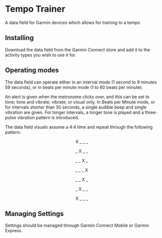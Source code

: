 # Tempo Trainer
A data field for Garmin devices which allows for training to a tempo

## Installing
Download the data field from the Garmin Connect store and add it to the activity types you wish to use it for.

## Operating modes
The data field can operate either in an interval mode (1 second to 9 minutes 59 seconds), or in beats per minute mode (1 to 60 beats per minute).

An alert is given when the metronome clicks over, and this can be set to tone; tone and vibrate; vibrate; or visual only. In Beats per Minute mode, or for intervals shorter than 30 seconds, a single audible beep and single vibration are given. For longer intervals, a longer tone is played and a three-pulse vibration pattern is introduced.

The data field visuals assume a 4:4 time and repeat through the following pattern:

<p align="center">
X _ _ _
</p>
<p align="center">
_ X _ _
</p>
<p align="center">
_ _ X _
</p>
<p align="center">
_ _ _ X
</p>
<p align="center">
_ _ X _
</p>
<p align="center">
_ X _ _
</p>
<p align="center">
X _ _ _
</p>

## Managing Settings
Settings should be managed through Garmin Connect Mobile or Garmin Express.
